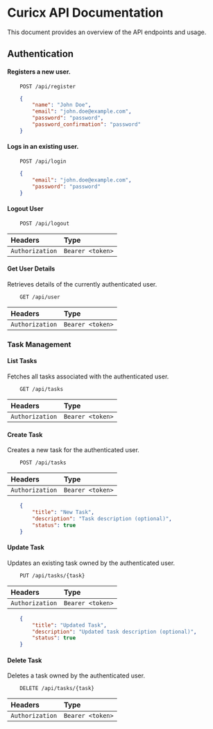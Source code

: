 # Curicx API Documentation

This document provides an overview of the API endpoints and usage.

## Authentication

#### Registers a new user.

```http
    POST /api/register
```

```json
    {
        "name": "John Doe",
        "email": "john.doe@example.com",
        "password": "password",
        "password_confirmation": "password"
    }
```
#### Logs in an existing user.

```http
    POST /api/login
```

```json
    {
        "email": "john.doe@example.com",
        "password": "password"
    }
```

#### Logout User

```http
    POST /api/logout
```

| Headers          | Type              |
| :--------------- | :---------------- |
| `Authorization`  | `Bearer <token>`  |


#### Get User Details

Retrieves details of the currently authenticated user.

```http
    GET /api/user
```

| Headers          | Type              |
| :--------------- | :---------------- |
| `Authorization`  | `Bearer <token>`  |


### Task Management

#### List Tasks

Fetches all tasks associated with the authenticated user.

```http
    GET /api/tasks
```

| Headers          | Type              |
| :--------------- | :---------------- |
| `Authorization`  | `Bearer <token>`  |


#### Create Task

Creates a new task for the authenticated user.

```http
    POST /api/tasks
```

| Headers          | Type              |
| :--------------- | :---------------- |
| `Authorization`  | `Bearer <token>`  |

```json
    {
        "title": "New Task",
        "description": "Task description (optional)",
        "status": true
    }
```

#### Update Task

Updates an existing task owned by the authenticated user.

```http
    PUT /api/tasks/{task}
```

| Headers          | Type              |
| :--------------- | :---------------- |
| `Authorization`  | `Bearer <token>`  |

```json
    {
        "title": "Updated Task",
        "description": "Updated task description (optional)",
        "status": true
    }
```

#### Delete Task

Deletes a task owned by the authenticated user.

```http
    DELETE /api/tasks/{task}
```

| Headers          | Type              |
| :--------------- | :---------------- |
| `Authorization`  | `Bearer <token>`  |
